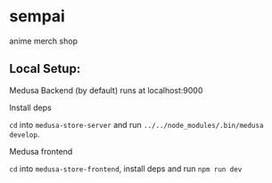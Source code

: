# sempai
anime merch shop


## Local Setup:

Medusa Backend (by default) runs at localhost:9000

Install deps

`cd` into `medusa-store-server` and run `../../node_modules/.bin/medusa develop`.

Medusa frontend

`cd` into `medusa-store-frontend`, install deps and run `npm run dev`
